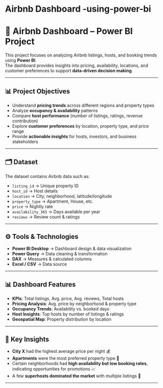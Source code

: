 # Airbnb Dashboard -using-power-bi
# 🏡 Airbnb Dashboard – Power BI Project

This project focuses on analyzing Airbnb listings, hosts, and booking trends using **Power BI**.  
The dashboard provides insights into pricing, availability, locations, and customer preferences to support **data-driven decision making**.  

---

## 📊 Project Objectives
- Understand **pricing trends** across different regions and property types  
- Analyze **occupancy & availability** patterns  
- Compare **host performance** (number of listings, ratings, revenue contribution)  
- Explore **customer preferences** by location, property type, and price range  
- Provide **actionable insights** for hosts, investors, and business stakeholders  

---

## 🗂️ Dataset
The dataset contains Airbnb data such as:
- `listing_id` → Unique property ID  
- `host_id` → Host details  
- `location` → City, neighborhood, latitude/longitude  
- `property_type` → Apartment, House, etc.  
- `price` → Nightly rate  
- `availability_365` → Days available per year  
- `reviews` → Review count & ratings   

---

## ⚙️ Tools & Technologies
- **Power BI Desktop** → Dashboard design & data visualization  
- **Power Query** → Data cleaning & transformation  
- **DAX** → Measures & calculated columns  
- **Excel / CSV** → Data source  

---

## 📊 Dashboard Features
- **KPIs**: Total listings, Avg. price, Avg. reviews, Total hosts  
- **Pricing Analysis**: Avg. price by neighborhood & property type  
- **Occupancy Trends**: Availability vs. booked days  
- **Host Insights**: Top hosts by number of listings & ratings  
- **Geospatial Map**: Property distribution by location  

---


## 🚀 Key Insights
- **City X** had the highest average price per night 💰  
- **Apartments** were the most preferred property type 🏢  
- Certain neighborhoods had **high availability but low booking rates**, indicating opportunities for promotions 📈  
- A few **superhosts dominated the market** with multiple listings 🌟  

---


